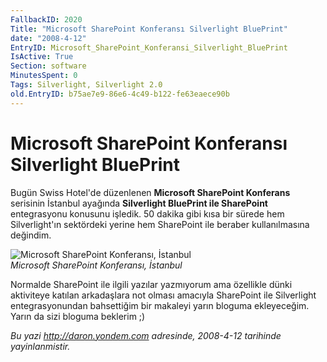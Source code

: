 ```yaml
---
FallbackID: 2020
Title: "Microsoft SharePoint Konferansı Silverlight BluePrint"
date: "2008-4-12"
EntryID: Microsoft_SharePoint_Konferansi_Silverlight_BluePrint
IsActive: True
Section: software
MinutesSpent: 0
Tags: Silverlight, Silverlight 2.0
old.EntryID: b75ae7e9-86e6-4c49-b122-fe63eaece90b
---
```

# Microsoft SharePoint Konferansı Silverlight BluePrint
Bugün Swiss Hotel'de düzenlenen **Microsoft SharePoint Konferans**
serisinin İstanbul ayağında **Silverlight BluePrint ile SharePoint**
entegrasyonu konusunu işledik. 50 dakika gibi kısa bir sürede hem
Silverlight'ın sektördeki yerine hem SharePoint ile beraber
kullanılmasına değindim.

![Microsoft SharePoint Konferansı,
İstanbul](media/Microsoft_SharePoint_Konferansi_Silverlight_BluePrint/11042008_1.jpg)\
*Microsoft SharePoint Konferansı, İstanbul*

Normalde SharePoint ile ilgili yazılar yazmıyorum ama özellikle dünki
aktiviteye katılan arkadaşlara not olması amacıyla SharePoint ile
Silverlight entegrasyonundan bahsettiğim bir makaleyi yarın bloguma
ekleyeceğim. Yarın da sizi bloguma beklerim ;)



*Bu yazi http://daron.yondem.com adresinde, 2008-4-12 tarihinde yayinlanmistir.*
